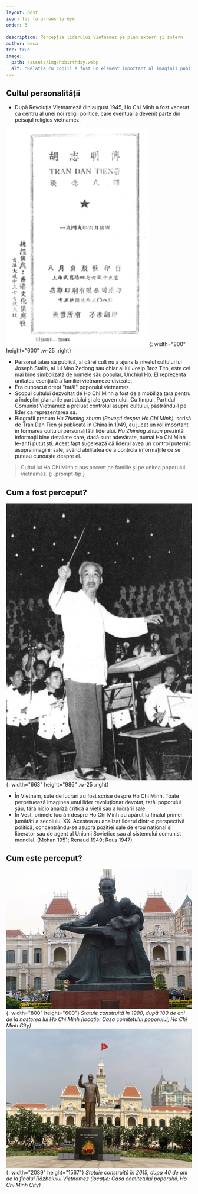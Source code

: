 ```yaml
---
layout: post
icon: fas fa-arrows-to-eye
order: 3

description: Percepția liderului vietnamez pe plan extern și intern
author: besa
toc: true
image:
  path: /assets/img/hobirthday.webp
  alt: "Relația cu copiii a fost un element important al imaginii publice a lui Ho Chi Minh (locație: Palatul Prezidențial, Hanoi, Vietnam / an: 1960)"
---
```


## Cultul personalității
- După Revoluția Vietnameză din august 1945, Ho Chi Minh a fost venerat ca centru al unei noi religii politice, care eventual a devenit parte din peisajul religios vietnamez.
  
![Desktop View](/assets/img/vignettestitle.png){: width="800" height="600" .w-25 .right}

- Personalitatea sa publică, al cărei cult nu a ajuns la nivelul cultului lui Joseph Stalin, al lui Mao Zedong sau chiar al lui Josip Broz Tito, este cel mai bine simbolizată de numele său popular, Unchiul Ho. El reprezenta unitatea esențială a familiei vietnameze divizate. 
- Era cunoscut drept "tatăl" poporului vietnamez.
- Scopul cultului dezvoltat de Ho Chi Minh a fost de a mobiliza țara pentru a îndeplini planurile partidului și ale guvernului. Cu timpul, Partidul Comunist Vietnamez a preluat controlul asupra cultului, păstrându-l pe lider ca reprezentarea sa.
- Biografii precum _Hu Zhiming zhuan (Povești despre Ho Chi Minh)_, scrisă de Tran Dan Tien și publicată în China în 1949, au jucat un rol important în formarea cultului personalității liderului. _Hu Zhiming zhuan_ prezintă informații bine detaliate care, dacă sunt adevărate, numai Ho Chi Minh le-ar fi putut ști. Acest fapt sugerează că liderul avea un control puternic asupra imaginii sale, având abilitatea de a controla informațiile ce se puteau cunoaște despre el.

> Cultul lui Ho Chi Minh a pus accent pe familie și pe unirea poporului vietnamez. 
{: .prompt-tip }

## Cum a fost perceput?
![Desktop View](/assets/img/hoplay.png){: width="663" height="986" .w-25 .right}

- În Vietnam, sute de lucrari au fost scrise despre Ho Chi Minh. Toate perpetuează imaginea unui lider revoluționar devotat, tatăl poporului său, fără nicio analiză critică a vieții sau a lucrării sale.
- În Vest, primele lucrări despre Ho Chi Minh au apărut la finalul primei jumătăți a secolului XX. Acestea au analizat liderul dintr-o perspectivă politică, concentrându-se asupra poziției sale de erou național și liberator sau de agent al Uniunii Sovietice sau al sistemului comunist mondial. (Mohan 1951; Renaud 1949; Rous 1947)
  



## Cum este perceput?

![Desktop View](/assets/img/hostatue1.jpg){: width="800" height="600"}
_Statuie construită în 1990, după 100 de ani de la nașterea lui Ho Chi Minh (locație: Casa comitetului poporului, Ho Chi Minh City)_
![Desktop View](/assets/img/hostatue2.jpg){: width="2089" height="1567"}
_Statuie construită în 2015, dupa 40 de ani de la finalul Războiului Vietnamez (locație: Casa comitetului poporului, Ho Chi Minh City)_


<!-- ![Desktop View](/assets/img/thumbsup.png){: width="256" height="256" .w-25 .right} -->
